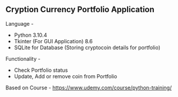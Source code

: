 ## Cryption Currency Portfolio Application

Language - 
* Python 3.10.4
* Tkinter (For GUI Application) 8.6 
* SQLite for Database (Storing cryptocoin details for portfolio)

Functionality - 
* Check Portfolio status 
* Update, Add or remove coin from Portfolio

Based on Course - https://www.udemy.com/course/python-training/
